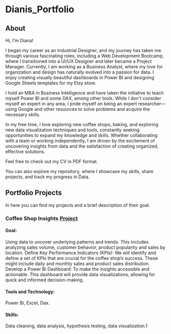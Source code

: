 # Dianis_Portfolio
## About

Hi, I'm Diana!

I began my career as an Industrial Designer, and my journey has taken me through various fascinating roles, including a Web Development Bootcamp, where I transitioned into a UI/UX Designer and later became a Project Manager. Currently, I am working as a Business Analyst, where my love for organization and design has naturally evolved into a passion for data. I enjoy creating visually beautiful dashboards in Power BI and designing Google Sheets templates for my Etsy store.

I hold an MBA in Business Intelligence and have taken the initiative to teach myself Power BI and some DAX, among other tools. While I don't consider myself an expert in any area, I pride myself on being an expert researcher—using Google and other resources to solve problems and acquire the necessary skills.

In my free time, I love exploring new coffee shops, baking, and exploring new data visualization techniques and tools, constantly seeking opportunities to expand my knowledge and skills. Whether collaborating with a team or working independently, I am driven by the excitement of uncovering insights from data and the satisfaction of creating organized, effective solutions.

Feel free to check out my CV in PDF format.

You can also explore my repository, where I showcase my skills, share projects, and track my progress in Data.


## Portfolio Projects
In here you can find my projects and a brief description of their goal.

### Coffee Shop Insights [Project](https://github.com/diani91/Data-Projects-Collection/tree/main/Coffee%20Shop%20Insights%20Project)

#### Goal: 
Using data to uncover underlying patterns and trends. This includes analyzing sales volume, customer behavior, product popularity and sales by location. Define Key Performance Indicators (KPIs): We will identify and define a set of KPIs that are crucial for the coffee shop’s success. These might include daily and monthly sales and product sales distribution. Develop a Power Bi Dashboard: To make the insights accessible and actionable. This dashboard will provide data visualizations, allowing for quick and informed decision-making.

#### Tools and Technology: 
Power Bi, Excel, Dax.

#### Skills:
Data cleaning, data analysis, hypothesis testing, data visualization.1
